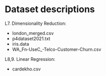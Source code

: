 # Dataset descriptions

L7. Dimensionality Reduction:
- london_merged.csv
- p4dataset2021.txt
- iris.data
- WA_Fn-UseC_-Telco-Customer-Churn.csv

L8,9. Linear Regression:
- cardekho.csv